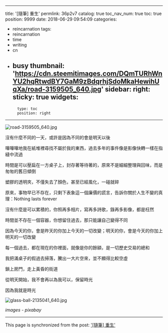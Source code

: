 
---
title: '[隨筆] 重生'
permlink: 36p2v7
catalog: true
toc_nav_num: true
toc: true
position: 9999
date: 2018-06-29 09:54:09
categories:
- reincarnation
tags:
- reincarnation
- time
- writing
- cn
- busy
thumbnail: 'https://cdn.steemitimages.com/DQmTURhWnYU2hqRtwdBY7GaM9zBdqrhjSdoMkaHewihUqXa/road-3159505_640.jpg'
sidebar:
    right:
        sticky: true
widgets:
    -
        type: toc
        position: right
---


![road-3159505_640.jpg](https://cdn.steemitimages.com/DQmTURhWnYU2hqRtwdBY7GaM9zBdqrhjSdoMkaHewihUqXa/road-3159505_640.jpg)

沒有什麼不同的一天，或許是因為不同的會是明天以後

嘩嘩嘩地我在紙堆裡尋找不屬於我的東西，過去多年的事件像是影像快轉一樣在指縫中流過

時間是可以壓扁在一方桌子上，封存著等待著的，原來不是細細整理與回味，而是匆匆的舊日傾倒

塑膠的透明夾，不僅失去了顏色，甚至已經風化，一碰就碎

原來，事物早已不存在，只剩下表象這一個廉價的謊言，告訴你關於人生不變的真理：Nothing lasts forever

沒有什麼是可以累積的，你照再多相片，寫再多詩歌，錄再多影像，都是枉然

時間並不存在一個容器，你想留住過去，那只能讓自己變得不同

因為今天的你，會是昨天的你加上今天的一切改變；明天的你，會是今天的你加上明天的一切改變

每一個過去，都在現在的你裡面，就像是你的餘額，是一切歷史交易的總和

我把滿桌子的假過去掃落，騰出一大片空來，並不顯得比較空虛

鎖上房門，走上黃昏的街道

從明天開始，我不會再以為我可以，保留時光

因為我就是時光

![glass-ball-2135041_640.jpg](https://cdn.steemitimages.com/DQmYvbiJYqAvKx1TGQvqvanNWHYLPneN39YnkSFcMy2nV9C/glass-ball-2135041_640.jpg)

*images - pixabay*

- - -

This page is synchronized from the post: ['[隨筆] 重生'](https://steemit.com/@deanliu/36p2v7)
